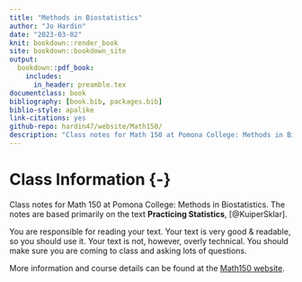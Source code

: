 ```yaml
--- 
title: "Methods in Biostatistics"
author: "Jo Hardin"
date: "2023-03-02"
knit: bookdown::render_book
site: bookdown::bookdown_site
output:
  bookdown::pdf_book:
    includes:
      in_header: preamble.tex
documentclass: book
bibliography: [book.bib, packages.bib]
biblio-style: apalike
link-citations: yes
github-repo: hardin47/website/Math150/
description: "Class notes for Math 150 at Pomona College: Methods in Biostatistics.  The notes are based primarily on the text Practicing Statistics, Kuiper and Sklar"
---
```



# Class Information {-}

Class notes for Math 150 at Pomona College: Methods in Biostatistics.  The notes are based primarily on the text **Practicing Statistics**, [@KuiperSklar].


You are responsible for reading your text.  Your text is very good & readable, so you should use it.  Your text is not, however, overly technical.  You should make sure you are coming to class and asking lots of questions.

More information and course details can be found at the <a href = "https://m150-method-biostat.netlify.app/" target = "_blank">Math150 website</a>.














